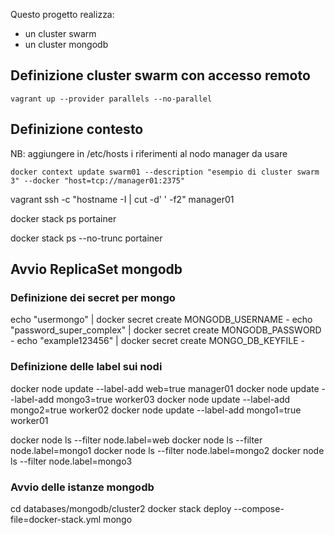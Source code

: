 Questo progetto realizza:
 - un cluster swarm
 - un cluster mongodb

## Definizione cluster swarm con accesso remoto
```
vagrant up --provider parallels --no-parallel
```
## Definizione contesto
NB: aggiungere in /etc/hosts i riferimenti al nodo manager da usare
```
docker context update swarm01 --description "esempio di cluster swarm 3" --docker "host=tcp://manager01:2375"
```

vagrant ssh -c "hostname -I | cut -d' ' -f2" manager01

docker stack ps portainer

docker stack ps --no-trunc portainer

## Avvio ReplicaSet mongodb
### Definizione dei secret per mongo
echo "usermongo" | docker secret create MONGODB_USERNAME -
echo "password_super_complex" | docker secret create MONGODB_PASSWORD -
echo "example123456" | docker secret create MONGO_DB_KEYFILE -
### Definizione delle label sui nodi
docker node update --label-add web=true manager01
docker node update --label-add mongo3=true worker03
docker node update --label-add mongo2=true worker02
docker node update --label-add mongo1=true worker01

docker node ls --filter node.label=web
docker node ls --filter node.label=mongo1
docker node ls --filter node.label=mongo2
docker node ls --filter node.label=mongo3

### Avvio delle istanze mongodb
cd databases/mongodb/cluster2
docker stack deploy --compose-file=docker-stack.yml mongo

